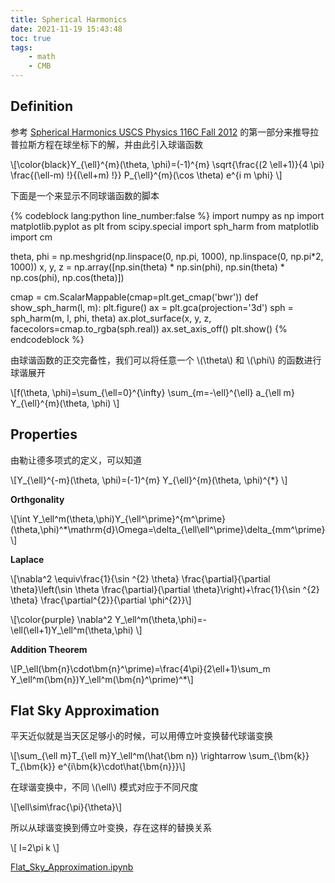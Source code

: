 ```yaml
---
title: Spherical Harmonics
date: 2021-11-19 15:43:48
toc: true
tags:
    - math
    - CMB
---
```


## **Definition**


参考 [Spherical Harmonics USCS Physics 116C Fall 2012](http://scipp.ucsc.edu/~haber/ph116C/SphericalHarmonics_12.pdf) 的第一部分来推导拉普拉斯方程在球坐标下的解，并由此引入球谐函数

\\[\color{black}Y_{\ell}^{m}(\theta, \phi)=(-1)^{m} \sqrt{\frac{(2 \ell+1)}{4 \pi} \frac{(\ell-m) !}{(\ell+m) !}} P_{\ell}^{m}(\cos \theta) e^{i m \phi} \\]

<!--more-->

下面是一个来显示不同球谐函数的脚本

{% codeblock lang:python line_number:false %}
import numpy as np
import matplotlib.pyplot as plt
from scipy.special import sph_harm
from matplotlib import cm

theta, phi = np.meshgrid(np.linspace(0, np.pi, 1000),
                         np.linspace(0, np.pi*2, 1000))
x, y, z = np.array([np.sin(theta) * np.sin(phi),
                    np.sin(theta) * np.cos(phi), np.cos(theta)])

cmap = cm.ScalarMappable(cmap=plt.get_cmap('bwr'))
def show_sph_harm(l, m):
    plt.figure()
    ax = plt.gca(projection='3d')
    sph = sph_harm(m, l, phi, theta)
    ax.plot_surface(x, y, z, facecolors=cmap.to_rgba(sph.real))
    ax.set_axis_off()
    plt.show()
{% endcodeblock %}

由球谐函数的正交完备性，我们可以将任意一个 \\(\theta\\) 和 \\(\phi\\) 的函数进行球谐展开

\\[f(\theta, \phi)=\sum_{\ell=0}^{\infty} \sum_{m=-\ell}^{\ell} a_{\ell m} Y_{\ell}^{m}(\theta, \phi)  \\]

## **Properties**

由勒让德多项式的定义，可以知道

\\[Y_{\ell}^{-m}(\theta, \phi)=(-1)^{m} Y_{\ell}^{m}(\theta, \phi)^{*} \\]


**Orthgonality**

\\[\int Y_\ell^m(\theta,\phi)Y_\{\ell^\prime\}^\{m^\prime\}(\theta,\phi)^*\mathrm{d}\Omega=\delta_\{\ell\ell^\prime\}\delta_\{mm^\prime\}\\]


**Laplace**

\\[\nabla^2 \equiv\frac{1}{\sin ^{2} \theta} \frac{\partial}{\partial \theta}\left(\sin \theta \frac{\partial}{\partial \theta}\right)+\frac{1}{\sin ^{2} \theta} \frac{\partial^{2}}{\partial \phi^{2}}\\]

\\[\color{purple} \nabla^2 Y_\ell^m(\theta,\phi)=-\ell(\ell+1)Y_\ell^m(\theta,\phi) \\]

**Addition Theorem**

\\[P_\ell(\bm{n}\cdot\bm{n}^\prime)=\frac{4\pi}{2\ell+1}\sum_m Y_\ell^m(\bm{n})Y_\ell^m(\bm{n}^\prime)^*\\]


## **Flat Sky Approximation**

平天近似就是当天区足够小的时候，可以用傅立叶变换替代球谐变换

\\[\sum_{\ell m}T_{\ell m}Y_\ell^m(\hat{\bm n}) \rightarrow \sum_{\bm{k}} T_{\bm{k}} e^{i\bm{k}\cdot\hat{\bm{n}}}\\]

在球谐变换中，不同 \\(\ell\\) 模式对应于不同尺度

\\[\ell\sim\frac{\pi}{\theta}\\]

所以从球谐变换到傅立叶变换，存在这样的替换关系

\\[ l=2\pi k \\]

[Flat_Sky_Approximation.ipynb](https://jinyiliu.github.io/html/Flat_Sky_Approximation.html)

